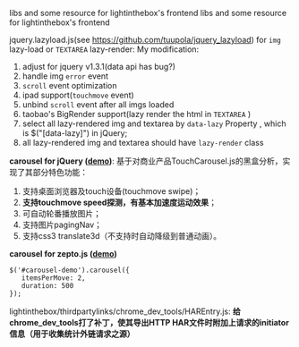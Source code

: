 libs and some resource for lightinthebox's frontend
libs and some resource for lightinthebox's frontend

jquery.lazyload.js(see https://github.com/tuupola/jquery_lazyload) for `img` lazy-load or `TEXTAREA` lazy-render:
My modification:
 1. adjust for jquery v1.3.1(data api has bug?)
 2. handle img `error` event
 3. `scroll` event optimization
 4. ipad support(`touchmove` event)
 5. unbind `scroll` event after all imgs loaded
 6. taobao's BigRender support(lazy render the html in `TEXTAREA` ) 
 7. select all lazy-rendered img and textarea by `data-lazy` Property , which is $("[data-lazy]") in jQuery;
 8. all lazy-rendered img and textarea should have `lazy-render` class

**carousel for jQuery ([demo](http://session.im/lightinthebox/carousel/slide.html))**: 基于对商业产品TouchCarousel.js的黑盒分析，实现了其部分特色功能：
 1. 支持桌面浏览器及touch设备(touchmove swipe)；
 2. **支持touchmove speed探测，有基本加速度运动效果**；
 3. 可自动轮番播放图片；
 4. 支持图片pagingNav；
 5. 支持css3 translate3d（不支持时自动降级到普通动画）。

**carousel for zepto.js ([demo](http://session.im/lightinthebox/carousel/zepto/slide.html))**
```
$('#carousel-demo').carousel({
   itemsPerMove: 2,
   duration: 500
});
```

lightinthebox/thirdpartylinks/chrome_dev_tools/HAREntry.js: 
 **给chrome_dev_tools打了补丁，使其导出HTTP HAR文件时附加上请求的initiator信息（用于收集统计外链请求之源）**

